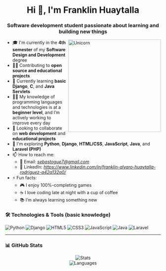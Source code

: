 <h1 align="center">Hi 👋, I'm Franklin Huaytalla</h1>
<h3 align="center">Software development student passionate about learning and building new things</h3>

<img align="right" width=300px alt="Unicorn" src="https://media0.giphy.com/media/v1.Y2lkPTc5MGI3NjExdmMyN2JoMGtlNHphZWdqemlzdml2c2k2dTcyZW40YWw1NzU2dW9ldCZlcD12MV9pbnRlcm5hbF9naWZfYnlfaWQmY3Q9Zw/LHZyixOnHwDDy/giphy.gif" />

- 🎓 I'm currently in the **4th semester** of my **Software Design and Development** degree  
- 👨‍💻 Contributing to **open source and educational projects**  
- 🌱 Currently learning **basic Django**, **C**, and **Java Servlets**  
- 👨‍🏫 My knowledge of programming languages and technologies is at a **beginner level**, and I’m actively working to improve every day  
- 👯 Looking to collaborate on **web development** and **educational projects**  
- 💬 I'm exploring **Python**, **Django**, **HTML/CSS**, **JavaScript**, **Java**, and **Laravel (PHP)**  
- 📫 How to reach me:
  - 📧 Email: *sebastogue7@gmail.com*
  - 💼 LinkedIn: *https://www.linkedin.com/in/franklin-alvaro-huaytalla-rodriguez-a42a132a0/*  
- ⚡ Fun facts:
  - 🎮 I enjoy 100%-completing games
  - ☕ I love coding late at night with a cup of coffee
  - 📚 I’m always learning something new

### 🛠️ Technologies & Tools (basic knowledge)

![Python](https://img.shields.io/badge/-Python-333?style=flat&logo=python)
![Django](https://img.shields.io/badge/-Django-092E20?style=flat&logo=django)
![HTML5](https://img.shields.io/badge/-HTML5-E34F26?style=flat&logo=html5)
![CSS3](https://img.shields.io/badge/-CSS3-1572B6?style=flat&logo=css3)
![JavaScript](https://img.shields.io/badge/-JavaScript-F7DF1E?style=flat&logo=javascript)
![Java](https://img.shields.io/badge/-Java-007396?style=flat&logo=java)
![Laravel](https://img.shields.io/badge/-Laravel-FF2D20?style=flat&logo=laravel)

---

### 📊 GitHub Stats

<p align="center">
  <img src="https://github-readme-stats.vercel.app/api?username=frank-froz&show_icons=true&theme=radical" alt="Stats" />
  <br>
  <img src="https://github-readme-stats.vercel.app/api/top-langs/?username=frank-froz&layout=compact&theme=radical" alt="Languages" />
</p>
